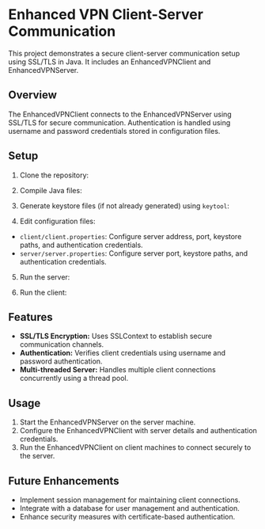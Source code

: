 # Enhanced VPN Client-Server Communication

This project demonstrates a secure client-server communication setup using SSL/TLS in Java. It includes an EnhancedVPNClient and EnhancedVPNServer.

## Overview

The EnhancedVPNClient connects to the EnhancedVPNServer using SSL/TLS for secure communication. Authentication is handled using username and password credentials stored in configuration files.

## Setup

1. Clone the repository:

2. Compile Java files:

3. Generate keystore files (if not already generated) using `keytool`:

4. Edit configuration files:
- `client/client.properties`: Configure server address, port, keystore paths, and authentication credentials.
- `server/server.properties`: Configure server port, keystore paths, and authentication credentials.

5. Run the server:

6. Run the client:

## Features

- **SSL/TLS Encryption:** Uses SSLContext to establish secure communication channels.
- **Authentication:** Verifies client credentials using username and password authentication.
- **Multi-threaded Server:** Handles multiple client connections concurrently using a thread pool.

## Usage

1. Start the EnhancedVPNServer on the server machine.
2. Configure the EnhancedVPNClient with server details and authentication credentials.
3. Run the EnhancedVPNClient on client machines to connect securely to the server.

## Future Enhancements

- Implement session management for maintaining client connections.
- Integrate with a database for user management and authentication.
- Enhance security measures with certificate-based authentication.


